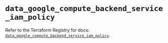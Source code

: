 # `data_google_compute_backend_service_iam_policy`

Refer to the Terraform Registry for docs: [`data_google_compute_backend_service_iam_policy`](https://registry.terraform.io/providers/hashicorp/google-beta/5.12.0/docs/data-sources/google_compute_backend_service_iam_policy).
